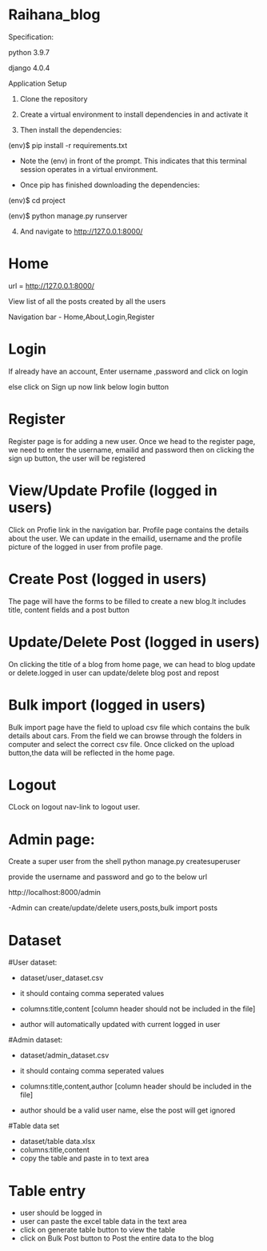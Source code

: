 # Raihana_blog
Specification:

  python 3.9.7
  
  django 4.0.4

Application Setup


1. Clone the repository

2. Create a virtual environment to install dependencies in and activate it

3. Then install the dependencies:

  (env)$ pip install -r requirements.txt

  - Note the (env) in front of the prompt. This indicates that this terminal session operates in a virtual environment.

  - Once pip has finished downloading the dependencies:

  (env)$ cd project

  (env)$ python manage.py runserver

 4. And navigate to http://127.0.0.1:8000/

# Home 

url = http://127.0.0.1:8000/

View list of all the posts created by all the users

Navigation bar - Home,About,Login,Register


# Login
If already have an account, Enter username ,password and click on login

else click on Sign up now link below login button

# Register

Register page is for adding a new user. Once we head to the register page,
we need to enter the username, emailid and password then on clicking the sign up
button, the user will be registered

# View/Update Profile (logged in users)
Click on Profie link in the navigation bar.
Profile page contains the details about the user.
We can update in the emailid, username and the profile picture of the logged in user from profile page.

# Create Post (logged in users)
The page will have the forms to be filled to create a new blog.It includes title, content fields and a post button

# Update/Delete Post (logged in users)
On clicking the title of a blog from home page, we can head to blog update
or delete.logged in user can update/delete blog post and repost


# Bulk import (logged in users)
Bulk import page have the field to upload csv file which contains the bulk details about cars. From the field we can browse through the folders
in computer and select the correct csv file. Once clicked on the upload button,the data will be reflected in the home page.

# Logout

CLock on logout nav-link to logout user.

# Admin page:
Create a super user from the shell
python manage.py createsuperuser

provide the username and password and go to the below url

http://localhost:8000/admin

-Admin can create/update/delete users,posts,bulk import posts

# Dataset
#User dataset:

  - dataset/user_dataset.csv
  
  - it should containg comma seperated values
  
  - columns:title,content [column header should not be included in the file]
  
  - author will automatically updated with current logged in user

#Admin dataset:

  - dataset/admin_dataset.csv
  
  - it should containg comma seperated values
  
  - columns:title,content,author [column header should be included in the file]
  
  - author should be a valid user name, else the post will get ignored
  
#Table data set

  - dataset/table data.xlsx
  - columns:title,content
  - copy the table and paste in to text area
  
  # Table entry
  - user should be logged in
  - user can paste the excel table data in the text area
  - click on generate table button to view the table
  - click on Bulk Post button to Post the entire data to the blog
  
  
  
  




